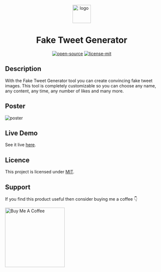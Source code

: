 <p align="center">
  <a href="https://f-tweet.sabirans.com">
    <img alt="logo" src="https://f-tweet.sabirans.com/assets/logo.svg" width="60" />
  </a>
</p>
<h1 align="center">
  Fake Tweet Generator
</h1>

<p align="center"><a href="https://en.wikipedia.org/wiki/Open_source"><img alt="open-source" src="https://img.shields.io/badge/OPEN-SOURCE-C13D3B?style=for-the-badge&labelColor=EA4761"></a> <a href="https://choosealicense.com/licenses/mit"><img alt="license-mit" src="https://img.shields.io/badge/LICENSE-MIT-D15E28?style=for-the-badge&labelColor=E36D26">
</a></p>

## Description

With the Fake Tweet Generator tool you can create convincing fake tweet images. This tool is completely customizable so you can choose any name, any content, any time, any number of likes and many more.

## Poster

![poster](https://f-tweet.sabirans.com/assets/preview.png)

## Live Demo

See it live [here](https://f-tweet.sabirans.com).

## Licence

This project is licensed under [MIT](LICENSE).

## Support

If you find this product useful then consider buying me a coffee 👇

<p><a href="https://www.buymeacoffee.com/sabirans04" target="_blank"><img src="https://cdn.buymeacoffee.com/buttons/v2/default-yellow.png" alt="Buy Me A Coffee" width="196" /></a></p>
